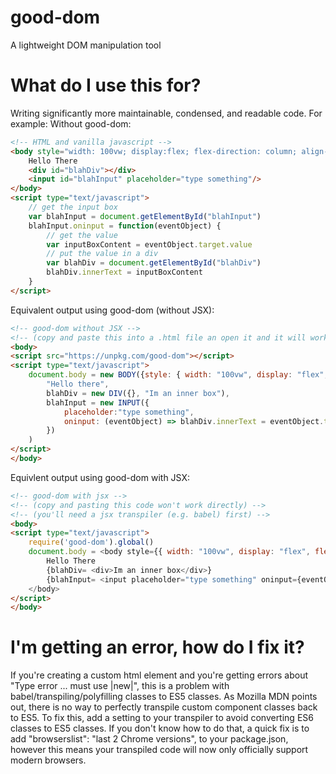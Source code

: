 # good-dom
A lightweight DOM manipulation tool


# What do I use this for?
Writing significantly more maintainable, condensed, and readable code. For example:
Without good-dom:
```html
<!-- HTML and vanilla javascript -->
<body style="width: 100vw; display:flex; flex-direction: column; align-items: center">
    Hello There
    <div id="blahDiv"></div>
    <input id="blahInput" placeholder="type something"/>
</body>
<script type="text/javascript">
    // get the input box
    var blahInput = document.getElementById("blahInput")
    blahInput.oninput = function(eventObject) {
        // get the value
        var inputBoxContent = eventObject.target.value
        // put the value in a div
        var blahDiv = document.getElementById("blahDiv")
        blahDiv.innerText = inputBoxContent
    }
</script>
```


Equivalent output using good-dom (without JSX):
```html
<!-- good-dom without JSX -->
<!-- (copy and paste this into a .html file an open it and it will work) -->
<body>
<script src="https://unpkg.com/good-dom"></script>
<script type="text/javascript">
    document.body = new BODY({style: { width: "100vw", display: "flex", flexDirection: "column", alignItems: "center"} },
        "Hello there",
        blahDiv = new DIV({}, "Im an inner box"),
        blahInput = new INPUT({
            placeholder:"type something", 
            oninput: (eventObject) => blahDiv.innerText = eventObject.target.value
        })
    )
</script>
</body>
```

Equivlent output using good-dom with JSX:
```html
<!-- good-dom with jsx -->
<!-- (copy and pasting this code won't work directly) -->
<!-- (you'll need a jsx transpiler (e.g. babel) first) -->
<body>
<script type="text/javascript">
    require('good-dom').global()
    document.body = <body style={{ width: "100vw", display: "flex", flexDirection: "column", alignItems: "center"}}>
        Hello There
        {blahDiv= <div>Im an inner box</div>}
        {blahInput= <input placeholder="type something" oninput={eventObject=>blahDiv=eventObject.target.value} />}
    </body>
</script>
</body>
```

# I'm getting an error, how do I fix it?

If you're creating a custom html element and you're getting errors about "Type error ... must use |new|", this is a problem with babel/transpiling/polyfilling classes to ES5 classes. As Mozilla MDN points out, there is no way to perfectly transpile custom component classes back to ES5. To fix this, add a setting to your transpiler to avoid converting ES6 classes to ES5 classes. If you don't know how to do that, a quick fix is to add 
    "browserslist": "last 2 Chrome versions", 
to your package.json, however this means your transpiled code will now only officially support modern browsers.
